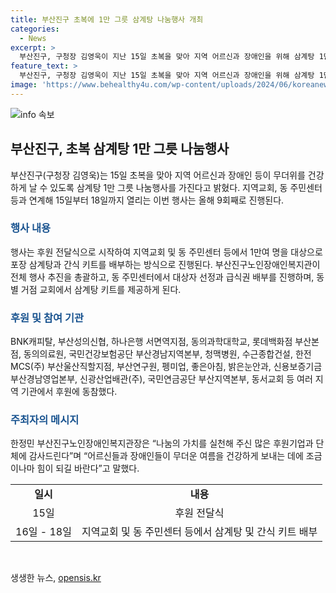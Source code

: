 ```yaml
---
title: 부산진구 초복에 1만 그릇 삼계탕 나눔행사 개최
categories:
  - News
excerpt: >
  부산진구, 구청장 김영욱이 지난 15일 초복을 맞아 지역 어르신과 장애인을 위해 삼계탕 1만 그릇을 나눠주는 행사를 개최한다. 부산진구노인장애인종합복지관이 주최하는 이번 행사는 지역 교회, 동 주민센터 등과 함께 열리며, 총 1만여 명에게 포장 삼계탕과 간식 키트를 제공할 예정이다. 다수의 기업과 단체가 후원에 동참해 지역 사회의 봉사정신을 나타내고 있다. 부산진구노인장애인복지관장은 후원에 참여한 기업과 단체에 감사의 말을 전하며, 어르신들과 장애인들의 건강한 여름을 보낼 수 있기를 바란다고 전했다.
feature_text: >
  부산진구, 구청장 김영욱이 지난 15일 초복을 맞아 지역 어르신과 장애인을 위해 삼계탕 1만 그릇을 나눠주는 행사를 개최한다. 부산진구노인장애인종합복지관이 주최하는 이번 행사는 지역 교회, 동 주민센터 등과 함께 열리며, 총 1만여 명에게 포장 삼계탕과 간식 키트를 제공할 예정이다. 다수의 기업과 단체가 후원에 동참해 지역 사회의 봉사정신을 나타내고 있다. 부산진구노인장애인복지관장은 후원에 참여한 기업과 단체에 감사의 말을 전하며, 어르신들과 장애인들의 건강한 여름을 보낼 수 있기를 바란다고 전했다.
image: 'https://www.behealthy4u.com/wp-content/uploads/2024/06/koreanews.jpg'
---
```


<p><img src="https://www.behealthy4u.com/wp-content/uploads/2024/06/koreanews.jpg" alt="info 속보" /></p>

<h2 data-ke-size="size26">부산진구, 초복 삼계탕 1만 그릇 나눔행사</h2>

<p data-ke-size="size16">부산진구(구청장 김영욱)는 15일 초복을 맞아 지역 어르신과 장애인 등이 무더위를 건강하게 날 수 있도록 삼계탕 1만 그릇 나눔행사를 가진다고 밝혔다. 지역교회, 동 주민센터 등과 연계해 15일부터 18일까지 열리는 이번 행사는 올해 9회째로 진행된다.</p>

<h3><b><span style="color: #1a5490;">행사 내용</span></b></h3>

<p data-ke-size="size16">행사는 후원 전달식으로 시작하여 지역교회 및 동 주민센터 등에서 1만여 명을 대상으로 포장 삼계탕과 간식 키트를 배부하는 방식으로 진행된다. 부산진구노인장애인복지관이 전체 행사 추진을 총괄하고, 동 주민센터에서 대상자 선정과 급식권 배부를 진행하며, 동별 거점 교회에서 삼계탕 키트를 제공하게 된다.</p>

<h3><b><span style="color: #1a5490;">후원 및 참여 기관</span></b></h3>

<p data-ke-size="size16">BNK캐피탈, 부산성의신협, 하나은행 서면역지점, 동의과학대학교, 롯데백화점 부산본점, 동의의료원, 국민건강보험공단 부산경남지역본부, 청맥병원, 수근종합건설, 한전MCS(주) 부산울산직할지점, 부산연구원, 펭미업, 좋은아침, 밝은눈안과, 신용보증기금 부산경남영업본부, 신광산업배관(주), 국민연금공단 부산지역본부, 동서교회 등 여러 지역 기관에서 후원에 동참했다.</p>

<h3><b><span style="color: #1a5490;">주최자의 메시지</span></b></h3>

<p data-ke-size="size16">한정민 부산진구노인장애인복지관장은 “나눔의 가치를 실천해 주신 많은 후원기업과 단체에 감사드린다”며 “어르신들과 장애인들이 무더운 여름을 건강하게 보내는 데에 조금이나마 힘이 되길 바란다”고 말했다.</p>

<table>
    <tbody>
        <tr>
            <td style="text-align: center; height: 17px;"><b>일시</b></td>
            <td style="text-align: center; height: 17px;"><b>내용</b></td>
        </tr>
        <tr>
            <td style="text-align: center;">15일</td>
            <td style="text-align: center;">후원 전달식</td>
        </tr>
        <tr>
            <td style="text-align: center;">16일 - 18일</td>
            <td style="text-align: center;">지역교회 및 동 주민센터 등에서 삼계탕 및 간식 키트 배부</td>
        </tr>
    </tbody>
</table>

<p data-ke-size="size16">&nbsp;</p>
생생한 뉴스, <a href="https://opensis.kr" rel="dofollow">opensis.kr</a>



